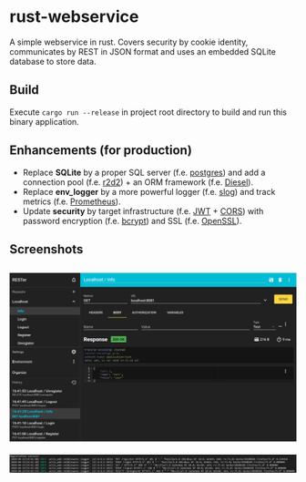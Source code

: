 # rust-webservice
A simple webservice in rust. Covers security by cookie identity, communicates by REST in JSON format and uses an embedded SQLite database to store data.

## Build
Execute `cargo run --release` in project root directory to build and run this binary application.

## Enhancements (for production)
* Replace **SQLite** by a proper SQL server (f.e. [postgres](https://crates.io/crates/postgres)) and add a connection pool (f.e. [r2d2](https://crates.io/crates/r2d2)) + an ORM framework (f.e. [Diesel](https://crates.io/crates/diesel)).
* Replace **env_logger** by a more powerful logger (f.e. [slog](https://crates.io/crates/slog)) and track metrics (f.e. [Prometheus](https://crates.io/crates/actix-web-prom)).
* Update **security** by target infrastructure (f.e. [JWT](https://crates.io/crates/jsonwebtoken) + [CORS](https://crates.io/crates/actix-cors)) with password encryption (f.e. [bcrypt](https://crates.io/crates/bcrypt)) and SSL (f.e. [OpenSSL](https://docs.rs/actix-web/latest/actix_web/struct.HttpServer.html#method.bind_openssl)).

## Screenshots
![REST client](./doc/rest.png)
---
![Server log](./doc/log.png)